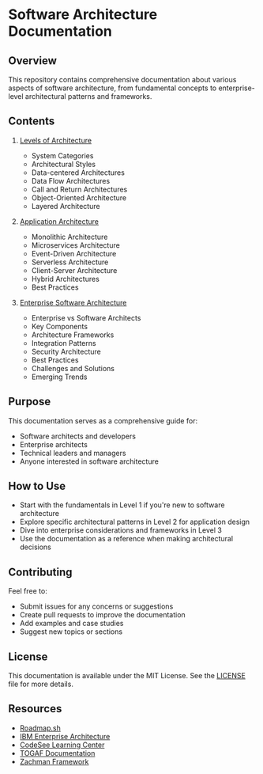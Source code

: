 # Software Architecture Documentation

## Overview

This repository contains comprehensive documentation about various aspects of software architecture, from fundamental concepts to enterprise-level architectural patterns and frameworks.

## Contents

1. [Levels of Architecture](01_levels_of_architecture.md)

   - System Categories
   - Architectural Styles
   - Data-centered Architectures
   - Data Flow Architectures
   - Call and Return Architectures
   - Object-Oriented Architecture
   - Layered Architecture

2. [Application Architecture](02_application_architecture.md)

   - Monolithic Architecture
   - Microservices Architecture
   - Event-Driven Architecture
   - Serverless Architecture
   - Client-Server Architecture
   - Hybrid Architectures
   - Best Practices

3. [Enterprise Software Architecture](03_enterprise_software_architecture.md)
   - Enterprise vs Software Architects
   - Key Components
   - Architecture Frameworks
   - Integration Patterns
   - Security Architecture
   - Best Practices
   - Challenges and Solutions
   - Emerging Trends

## Purpose

This documentation serves as a comprehensive guide for:

- Software architects and developers
- Enterprise architects
- Technical leaders and managers
- Anyone interested in software architecture

## How to Use

- Start with the fundamentals in Level 1 if you're new to software architecture
- Explore specific architectural patterns in Level 2 for application design
- Dive into enterprise considerations and frameworks in Level 3
- Use the documentation as a reference when making architectural decisions

## Contributing

Feel free to:

- Submit issues for any concerns or suggestions
- Create pull requests to improve the documentation
- Add examples and case studies
- Suggest new topics or sections

## License

This documentation is available under the MIT License. See the [LICENSE](LICENSE) file for more details.

## Resources

- [Roadmap.sh](https://roadmap.sh/software-architect)
- [IBM Enterprise Architecture](https://www.ibm.com/topics/enterprise-architecture)
- [CodeSee Learning Center](https://www.codesee.io/learning-center/application-architecture)
- [TOGAF Documentation](https://www.opengroup.org/togaf)
- [Zachman Framework](https://www.zachman.com/about-the-zachman-framework)
